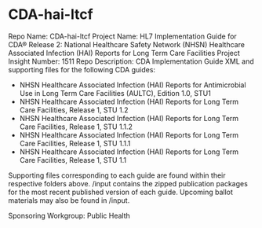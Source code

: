 # CDA-hai-ltcf

Repo Name: CDA-hai-ltcf
Project Name: HL7 Implementation Guide for CDA® Release 2: National Healthcare Safety Network (NHSN) Healthcare Associated Infection (HAI) Reports for Long Term Care Facilities
Project Insight Number: 1511
Repo Description: CDA Implementation Guide XML and supporting files for the following CDA guides:
- NHSN Healthcare Associated Infection (HAI) Reports for Antimicrobial Use in Long Term Care Facilities (AULTC), Edition 1.0, STU1
- NHSN Healthcare Associated Infection (HAI) Reports for Long Term Care Facilities, Release 1, STU 1.2
- NHSN Healthcare Associated Infection (HAI) Reports for Long Term Care Facilities, Release 1, STU 1.1.2
- NHSN Healthcare Associated Infection (HAI) Reports for Long Term Care Facilities, Release 1, STU 1.1.1
- NHSN Healthcare Associated Infection (HAI) Reports for Long Term Care Facilities, Release 1, STU 1.1

Supporting files corresponding to each guide are found within their respective folders above. /input contains the zipped publication packages for the most recent published version of each guide. Upcoming ballot materials may also be found in /input. 

Sponsoring Workgroup: Public Health
